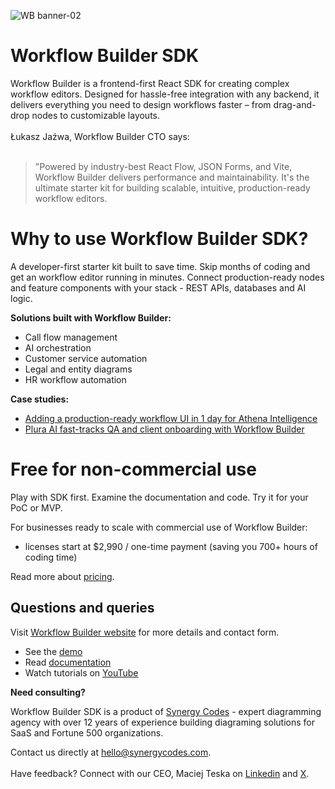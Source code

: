 ![WB banner-02](https://github.com/user-attachments/assets/1e5dc6e5-f8c0-451f-9e0f-6f4fc546e6cb)

<h1>Workflow Builder SDK</h1>
Workflow Builder is a frontend-first React SDK for creating complex workflow editors. Designed for hassle-free integration with any backend, it delivers everything you need to design workflows faster – from drag-and-drop nodes to customizable layouts.
<br/><br/>
Łukasz Jaźwa, Workflow Builder CTO says:
<br/><br/>
<blockquote>"Powered by industry-best React Flow, JSON Forms, and Vite, Workflow Builder delivers performance and maintainability. It's the ultimate starter kit for building scalable, intuitive, production-ready workflow editors.</blockquote>

<h1>Why to use Workflow Builder SDK?</h1>

A developer-first starter kit built to save time. Skip months of coding and get an workflow editor running in minutes. Connect production-ready nodes and feature components with your stack - REST APIs, databases and AI logic.

<p><strong>Solutions built with Workflow Builder:</strong></p>

* Call flow management
* AI orchestration
* Customer service automation
* Legal and entity diagrams
* HR workflow automation

<b>Case studies:</b>
* [Adding a production-ready workflow UI in 1 day for Athena Intelligence](https://www.workflowbuilder.io/case-study/athena-intelligence)
* [Plura AI fast-tracks QA and client onboarding with Workflow Builder](https://www.workflowbuilder.io/case-study/plura-ai)

<h1>Free for non-commercial use</h1>

Play with SDK first. Examine the documentation and code. Try it for your PoC or MVP.

For businesses ready to scale with commercial use of Workflow Builder:
* licenses start at $2,990 / one-time payment (saving you 700+ hours of coding time)

Read more about [pricing](https://www.workflowbuilder.io/pricing).

<h2>Questions and queries</h2>

Visit [Workflow Builder website](https://www.workflowbuilder.io) for more details and contact form.
* See the [demo](https://app.workflowbuilder.io/)
* Read [documentation](https://synergy-codes.gitbook.io/workflow-builder)
* Watch tutorials on [YouTube](https://www.youtube.com/@WorkflowBuilder)

<b>Need consulting?</b>

Workflow Builder SDK is a product of [Synergy Codes](https://www.synergycodes.com) - expert diagramming agency with over 12 years of experience building diagraming solutions for SaaS and Fortune 500 organizations.

Contact us directly at hello@synergycodes.com.<br/><br/>
Have feedback? Connect with our CEO, Maciej Teska on [Linkedin](https://www.linkedin.com/in/maciej-teska/) and [X](https://x.com/Maciej_Teska).

